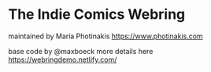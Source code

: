 # The Indie Comics Webring

maintained by Maria Photinakis https://www.photinakis.com

base code by @maxboeck
more details here https://webringdemo.netlify.com/
